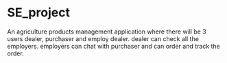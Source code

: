 # SE_project
An agriculture products management application where there will be 3 users dealer, purchaser and employ dealer. dealer can check all the employers. employers can chat with purchaser and can order and track the order.
